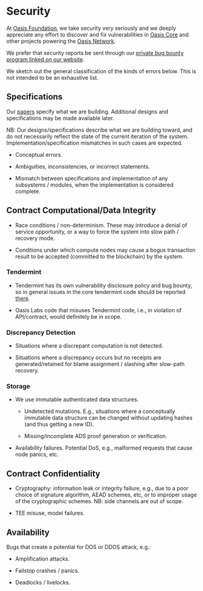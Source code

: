 # Security

At [Oasis Foundation], we take security very seriously and we deeply appreciate
any effort to discover and fix vulnerabilities in [Oasis Core] and other
projects powering the [Oasis Network].

We prefer that security reports be sent through our [private bug bounty program
linked on our website](https://oasisprotocol.org/security).

We sketch out the general classification of the kinds of errors
below. This is not intended to be an exhaustive list.

[Oasis Foundation]: https://oasisprotocol.org/
[Oasis Core]: https://github.com/oasisprotocol/oasis-core
[Oasis Network]: /general/oasis-network/overview

## Specifications

Our [papers] specify what we are building.  Additional designs and
specifications may be made available later.

NB: Our designs/specifications describe what we are building toward,
and do not necessarily reflect the state of the current iteration of
the system.  Implementation/specification mismatches in such cases are
expected.

- Conceptual errors.

- Ambiguities, inconsistencies, or incorrect statements.

- Mismatch between specifications and implementation of any subsystems
  / modules, when the implementation is considered complete.

[papers]: https://oasisprotocol.org/papers

## Contract Computational/Data Integrity

- Race conditions / non-determinism.  These may introduce a denial of
  service opportunity, or a way to force the system into slow path /
  recovery mode.

- Conditions under which compute nodes may cause a bogus transaction
  result to be accepted (committed to the blockchain) by the system.

### Tendermint

- Tendermint has its own vulnerability disclosure policy and bug
  bounty, so in general issues in the core tendermint code should be
  reported
  [there](https://github.com/tendermint/tendermint/blob/master/SECURITY.md).

- Oasis Labs code that misuses Tendermint code, i.e., in violation of
  API/contract, would definitely be in scope.

### Discrepancy Detection

- Situations where a discrepant computation is not detected.

- Situations where a discrepancy occurs but no receipts are
  generated/retained for blame assignment / slashing after slow-path
  recovery.

### Storage

- We use immutable authenticated data structures.

  - Undetected mutations.  E.g., situations where a conceptually
    immutable data structure can be changed without updating hashes
    (and thus getting a new ID).

  - Missing/incomplete ADS proof generation or verification.

- Availability failures.  Potential DoS, e.g., malformed requests that
  cause node panics, etc.

## Contract Confidentiality

- Cryptography: information leak or integrity failure, e.g., due to a
  poor choice of signature algorithm, AEAD schemes, etc, or to
  improper usage of the cryptographic schemes.  NB: side channels are
  out of scope.

- TEE misuse, model failures.

## Availability

Bugs that create a potential for DOS or DDOS attack, e.g.:

- Amplification attacks.

- Failstop crashes / panics.

- Deadlocks / livelocks.
